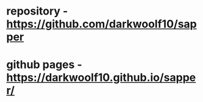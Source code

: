 # repository - https://github.com/darkwoolf10/sapper
# github pages - https://darkwoolf10.github.io/sapper/
